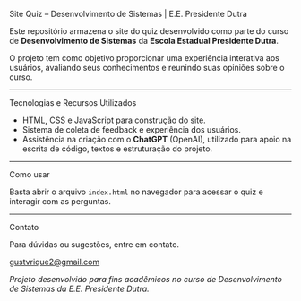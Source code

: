  Site Quiz – Desenvolvimento de Sistemas | E.E. Presidente Dutra

Este repositório armazena o site do quiz desenvolvido como parte do curso de **Desenvolvimento de Sistemas** da **Escola Estadual Presidente Dutra**.

O projeto tem como objetivo proporcionar uma experiência interativa aos usuários, avaliando seus conhecimentos e reunindo suas opiniões sobre o curso.

---

Tecnologias e Recursos Utilizados

- HTML, CSS e JavaScript para construção do site.
- Sistema de coleta de feedback e experiência dos usuários.
- Assistência na criação com o **ChatGPT** (OpenAI), utilizado para apoio na escrita de código, textos e estruturação do projeto.

---

 Como usar

Basta abrir o arquivo `index.html` no navegador para acessar o quiz e interagir com as perguntas.

---

Contato

Para dúvidas ou sugestões, entre em contato.

gustvrique2@gmail.com

*Projeto desenvolvido para fins acadêmicos no curso de Desenvolvimento de Sistemas da E.E. Presidente Dutra.*
